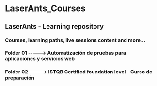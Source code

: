 # LaserAnts_Courses
## LaserAnts - Learning repository 
### Courses, learning paths, live sessions content and more...

### Folder 01 -----> Automatización de pruebas para aplicaciones y servicios web
### Folder 02 -----> ISTQB Certified foundation level - Curso de preparación
